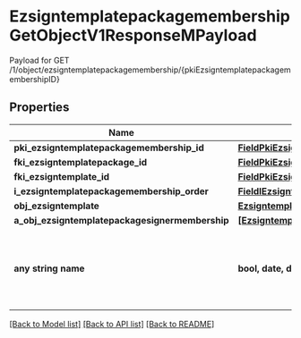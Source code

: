 # EzsigntemplatepackagemembershipGetObjectV1ResponseMPayload

Payload for GET /1/object/ezsigntemplatepackagemembership/{pkiEzsigntemplatepackagemembershipID}

## Properties
Name | Type | Description | Notes
------------ | ------------- | ------------- | -------------
**pki_ezsigntemplatepackagemembership_id** | [**FieldPkiEzsigntemplatepackagemembershipID**](FieldPkiEzsigntemplatepackagemembershipID.md) |  | 
**fki_ezsigntemplatepackage_id** | [**FieldPkiEzsigntemplatepackageID**](FieldPkiEzsigntemplatepackageID.md) |  | 
**fki_ezsigntemplate_id** | [**FieldPkiEzsigntemplateID**](FieldPkiEzsigntemplateID.md) |  | 
**i_ezsigntemplatepackagemembership_order** | [**FieldIEzsigntemplatepackagemembershipOrder**](FieldIEzsigntemplatepackagemembershipOrder.md) |  | 
**obj_ezsigntemplate** | [**EzsigntemplateResponseCompound**](EzsigntemplateResponseCompound.md) |  | 
**a_obj_ezsigntemplatepackagesignermembership** | [**[EzsigntemplatepackagesignermembershipResponseCompound]**](EzsigntemplatepackagesignermembershipResponseCompound.md) |  | 
**any string name** | **bool, date, datetime, dict, float, int, list, str, none_type** | any string name can be used but the value must be the correct type | [optional]

[[Back to Model list]](../README.md#documentation-for-models) [[Back to API list]](../README.md#documentation-for-api-endpoints) [[Back to README]](../README.md)


